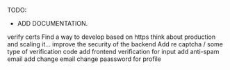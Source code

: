 TODO:

- ADD DOCUMENTATION.

verify certs
Find a way to develop based on https
think about production and scaling it...
improve the security of the backend
Add re captcha / some type of verification code
add frontend verification for input
add anti-spam email
add change email
change paassword for profile
